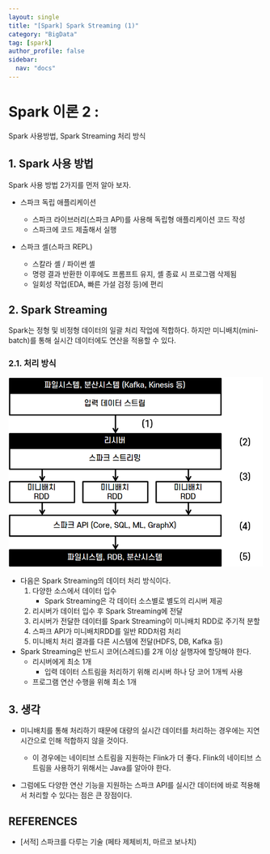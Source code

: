 ```yaml
---
layout: single
title: "[Spark] Spark Streaming (1)"
category: "BigData"
tag: [spark]
author_profile: false
sidebar:
  nav: "docs"
---
```


# Spark 이론 2 :
Spark 사용방법, Spark Streaming 처리 방식 

## 1. Spark 사용 방법

Spark 사용 방법 2가지를 먼저 알아 보자.

- 스파크 독립 애플리케이션
  - 스파크 라이브러리(스파크 API)를 사용해 독립형 애플리케이션 코드 작성
  - 스파크에 코드 제출해서 실행

- 스파크 셸(스파크 REPL)
  - 스칼라 셸 / 파이썬 셸
  - 명령 결과 반환한 이후에도 프롬프트 유지, 셸 종료 시 프로그램 삭제됨
  - 일회성 작업(EDA, 빠른 가설 검정 등)에 편리


## 2. Spark Streaming

Spark는 정형 및 비정형 데이터의 일괄 처리 작업에 적합하다. 하지만 미니배치(mini-batch)를 통해 실시간 데이터에도 연산을 적용할 수 있다.

### 2.1. 처리 방식

![spark-03-01](https://raw.githubusercontent.com/hanalog/hanalog.github.io/gh-pages/images/2023-03-08-spark-03/spark-03-01.png)

- 다음은 Spark Streaming의 데이터 처리 방식이다.
  1. 다양한 소스에서 데이터 입수
     - Spark Streaming은 각 데이터 소스별로 별도의 리시버 제공
  2. 리시버가 데이터 입수 후 Spark Streaming에 전달
  3. 리시버가 전달한 데이터를 Spark Streaming이 미니배치 RDD로 주기적 분할
  4. 스파크 API가 미니배치RDD를 일반 RDD처럼 처리
  5. 미니배치 처리 결과를 다른 시스템에 전달(HDFS, DB, Kafka 등)
- Spark Streaming은 반드시 코어(스레드)를 2개 이상 실행자에 할당해야 한다.
  - 리시버에게 최소 1개
    - 입력 데이터 스트림을 처리하기 위해 리시버 하나 당 코어 1개씩 사용
  - 프로그램 연산 수행을 위해 최소 1개

## 3. 생각

- 미니배치를 통해 처리하기 때문에 대량의 실시간 데이터를 처리하는 경우에는 지연시간으로 인해 적합하지 않을 것이다. 

  - 이 경우에는 네이티브 스트림을 지원하는 Flink가 더 좋다. Flink의 네이티브 스트림을 사용하기 위해서는 Java를 알아야 한다.

- 그럼에도 다양한 연산 기능을 지원하는 스파크 API를 실시간 데이터에 바로 적용해서 처리할 수 있다는 점은 큰 장점이다.

  

## REFERENCES

- [서적] 스파크를 다루는 기술 (페타 제체비치, 마르코 보나치)